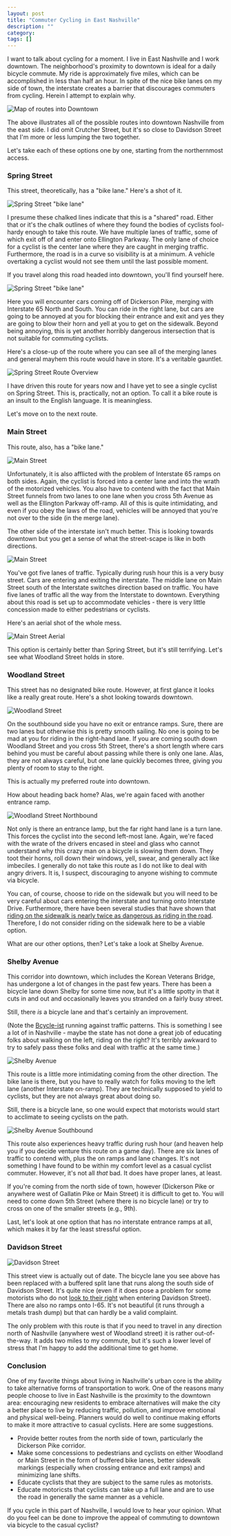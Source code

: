 ```yaml
---
layout: post
title: "Commuter Cycling in East Nashville"
description: ""
category: 
tags: []
---
```

I want to talk about cycling for a moment. I live in East Nashville and I work
downtown. The neighborhood's proximity to downtown is ideal for a daily bicycle
commute. My ride is approximately five miles, which can be accomplished in less
than half an hour. In spite of the nice bike lanes on my side of town, the
interstate creates a barrier that discourages commuters from cycling. Herein I
attempt to explain why.

![Map of routes into Downtown](/img/2016-02-10-commuter-cycling-1-690px.png)

The above illustrates all of the possible routes into downtown Nashville from
the east side. I did omit Crutcher Street, but it's so close to Davidson Street
that I'm more or less lumping the two together.

Let's take each of these options one by one, starting from the northernmost access.

### Spring Street

This street, theoretically, has a "bike lane." Here's a shot of it.

![Spring Street "bike lane"](/img/2016-02-10-commuter-cycling-spring-street.png)

I presume these chalked lines indicate that this is a "shared" road. Either that
or it's the chalk outlines of where they found the bodies of cyclists fool-hardy
enough to take this route. We have multiple lanes of traffic, some of which
exit off of and enter onto Ellington Parkway. The only lane of choice for a
cyclist is the center lane where they are caught in merging traffic.
Furthermore, the road is in a curve so visibility is at a minimum. A vehicle
overtaking a cyclist would not see them until the last possible moment.

If you travel along this road headed into downtown, you'll find yourself here.

![Spring Street "bike lane"](/img/2016-02-10-commuter-cycling-spring-street-2.png)

Here you will encounter cars coming off of Dickerson Pike, merging with
Interstate 65 North and South. You can ride in the right lane, but cars are
going to be annoyed at you for blocking their entrance and exit and yes they are
going to blow their horn and yell at you to get on the sidewalk. Beyond being
annoying, this is yet another horribly dangerous intersection that is not
suitable for commuting cyclists.

Here's a close-up of the route where you can see all of the merging lanes and
general mayhem this route would have in store. It's a veritable gauntlet.

![Spring Street Route Overview](/img/2016-02-10-commuter-cycling-spring-street-route.png)

I have driven this route for years now and I have yet to see a single cyclist on
Spring Street. This is, practically, not an option. To call it a bike route is
an insult to the English language. It is meaningless.

Let's move on to the next route.

### Main Street

This route, also, has a "bike lane."

![Main Street](/img/2016-02-10-commuter-cycling-main-street.png)

Unfortunately, it is also afflicted with the problem of Interstate 65 ramps on
both sides. Again, the cyclist is forced into a center lane and into the wrath
of the motorized vehicles. You also have to contend with the fact that Main
Street funnels from two lanes to one lane when you cross 5th Avenue as well as
the Ellington Parkway off-ramp. All of this is quite intimidating, and even if
you obey the laws of the road, vehicles will be annoyed that you're not over to
the side (in the merge lane).

The other side of the interstate isn't much better. This is looking towards
downtown but you get a sense of what the street-scape is like in both directions.

![Main Street](/img/2016-02-10-commuter-cycling-main-street-2.png)

You've got five lanes of traffic. Typically during rush hour this is a very busy
street. Cars are entering and exiting the interstate. The middle lane on Main
Street south of the Interstate switches direction based on traffic. You have
five lanes of traffic all the way from the Interstate to downtown. Everything
about this road is set up to accommodate vehicles - there is very little
concession made to either pedestrians or cyclists.

Here's an aerial shot of the whole mess.

![Main Street Aerial](/img/2016-02-10-commuter-cycling-main-street-overview.png)

This option is certainly better than Spring Street, but it's still terrifying.
Let's see what Woodland Street holds in store.

### Woodland Street

This street has no designated bike route. However, at first glance it looks like
a really great route. Here's a shot looking towards downtown.

![Woodland Street](/img/2016-02-10-commuter-cycling-woodland-st.png)

On the southbound side you have no exit or entrance ramps. Sure, there are two
lanes but otherwise this is pretty smooth sailing. No one is going to be mad at
you for riding in the right-hand lane. If you are coming south down Woodland
Street and you cross 5th Street, there's a short length where cars behind you
must be careful about passing while there is only one lane. Alas, they are not
always careful, but one lane quickly becomes three, giving you plenty of room to
stay to the right.

This is actually my preferred route into downtown.

How about heading back home? Alas, we're again faced with another entrance ramp.

![Woodland Street Northbound](/img/2016-02-10-commuter-cycling-woodland-st-northbound.png)

Not only is there an entrance lamp, but the far right hand lane is a turn lane.
This forces the cyclist into the second left-most lane. Again, we're faced with
the wrate of the drivers encased in steel and glass who cannot understand why
this crazy man on a bicycle is slowing them down. They toot their horns, roll
down their windows, yell, swear, and generally act like imbeciles. I generally
do not take this route as I do not like to deal with angry drivers. It is, I
suspect, discouraging to anyone wishing to commute via bicycle.

You can, of course, choose to ride on the sidewalk but you will need to be very
careful about cars entering the interstate and turning onto Interstate Drive.
Furthermore, there have been several studies that have shown that [riding on the
sidewalk is nearly twice as dangerous as riding in the
road](http://www.bicyclinglife.com/Library/riskfactors.htm). Therefore, I do not
consider riding on the sidewalk here to be a viable option.

What are our other options, then? Let's take a look at Shelby Avenue.

### Shelby Avenue

This corridor into downtown, which includes the Korean Veterans Bridge, has
undergone a lot of changes in the past few years. There has been a bicycle lane
down Shelby for some time now, but it's a little spotty in that it cuts in and
out and occasionally leaves you stranded on a fairly busy street.

Still, there _is_ a bicycle lane and that's certainly an improvement.

(Note the [Bcycle-ist](https://nashville.bcycle.com/) running against traffic
patterns. This is something I see a lot of in Nashville - maybe the state
has not done a great job of educating folks about walking on the left, riding
on the right? It's terribly awkward to try to safely pass these folks and deal
with traffic at the same time.)

![Shelby Avenue](/img/2016-02-10-commuter-cycling-shelby-avenue.png)

This route is a little more intimidating coming from the other direction. The
bike lane is there, but you have to really watch for folks moving to the left
lane (another Interstate on-ramp). They are technically supposed to yield to
cyclists, but they are not always great about doing so.

Still, there is a bicycle lane, so one would expect that motorists would start
to acclimate to seeing cyclists on the path.

![Shelby Avenue Southbound](/img/2016-02-10-commuter-cycling-shelby-avenue-southbound.png)

This route also experiences heavy traffic during rush hour (and heaven help you
if you decide venture this route on a game day). There are six lanes of traffic to contend
with, plus the on ramps and lane changes. It's not something I have found to be
within my comfort level as a casual cyclist commuter. However, it's not all
*that* bad. It does have proper lanes, at least.

If you're coming from the north side of town, however (Dickerson Pike or
anywhere west of Gallatin Pike or Main Street) it is difficult to get to. You
will need to come down 5th Street (where there is no bicycle lane) or try to
cross on one of the smaller streets (e.g., 9th).

Last, let's look at one option that has no interstate entrance ramps at all,
which makes it by far the least stressful option.

### Davidson Street

![Davidson Street](/img/2016-02-10-commuter-cycling-davidson-street.png)

This street view is actually out of date. The bicycle lane you see above has
been replaced with a buffered split lane that runs along the south side of
Davidson Street. It's quite nice (even if it does pose a problem for some
motorists who do not [look to their
right](https://www.youtube.com/watch?v=QZJ9UwSN9jM&feature=youtu.be) when
entering Davidson Street). There are also no ramps onto I-65. It's not beautiful
(it runs through a metals trash dump) but that can hardly be a valid complaint.

The only problem with this route is that if you need to travel in any direction
north of Nashville (anywhere west of Woodland street) it is rather
out-of-the-way. It adds two miles to my commute, but it's such a lower level of
stress that I'm happy to add the additional time to get home.

### Conclusion

One of my favorite things about living in Nashville's urban core is the ability
to take alternative forms of transportation to work. One of the reasons many people
choose to live in East Nashville is the proximity to the downtown area:
encouraging new residents to embrace alternatives will make the city a better
place to live by reducing traffic, pollution, and improve emotional and physical
well-being. Planners would do well to continue making efforts to make it more
attractive to casual cyclists. Here are some suggestions.

* Provide better routes from the north side of town, particularly the Dickerson
  Pike corridor.
* Make some concessions to pedestrians and cyclists on either Woodland or Main
  Street in the form of buffered bike lanes, better sidewalk markings
  (especially when crossing entrance and exit ramps) and minimizing lane shifts.
* Educate cyclists that they are subject to the same rules as motorists.
* Educate motoricsts that cyclists can take up a full lane and are to use the
  road in generally the same manner as a vehicle.

If you cycle in this part of Nashville, I would love to hear your opinion. What
do you feel can be done to improve the appeal of commuting to downtown via
bicycle to the casual cyclist?
